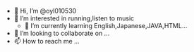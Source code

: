 - 👋 Hi, I’m @oyl010530
- 👀 I’m interested in running,listen to music
  - 🌱 I’m currently learning   English,Japanese,JAVA,HTML...
- 💞️ I’m looking to collaborate on ...
- 📫 How to reach me ...

<!---
oyl010530/oyl010530 is a ✨ special ✨ repository because its `README.md` (this file) appears on your GitHub profile.
You can click the Preview link to take a look at your changes.
--->

